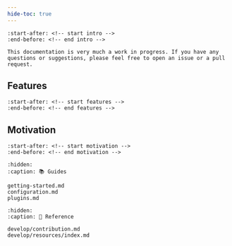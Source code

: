 ```yaml
---
hide-toc: true
---
```


```{include} ../README.md
:start-after: <!-- start intro -->
:end-before: <!-- end intro -->
```

```{note}
This documentation is very much a work in progress. If you have any questions or suggestions, please feel free to open an issue or a pull request.
```

## Features

```{include} ../README.md
:start-after: <!-- start features -->
:end-before: <!-- end features -->
```

## Motivation

```{include} ../README.md
:start-after: <!-- start motivation -->
:end-before: <!-- end motivation -->
```

```{toctree}
:hidden:
:caption: 📚 Guides

getting-started.md
configuration.md
plugins.md
```

```{toctree}
:hidden:
:caption: 📖 Reference

develop/contribution.md
develop/resources/index.md
```
